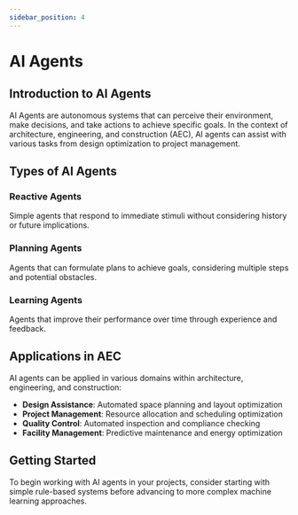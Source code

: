 ```yaml
---
sidebar_position: 4
---
```


# AI Agents

## Introduction to AI Agents

AI Agents are autonomous systems that can perceive their environment, make decisions, and take actions to achieve specific goals. In the context of architecture, engineering, and construction (AEC), AI agents can assist with various tasks from design optimization to project management.
## Types of AI Agents

### Reactive Agents
Simple agents that respond to immediate stimuli without considering history or future implications.

### Planning Agents  
Agents that can formulate plans to achieve goals, considering multiple steps and potential obstacles.

### Learning Agents
Agents that improve their performance over time through experience and feedback.

## Applications in AEC

AI agents can be applied in various domains within architecture, engineering, and construction:

- **Design Assistance**: Automated space planning and layout optimization
- **Project Management**: Resource allocation and scheduling optimization  
- **Quality Control**: Automated inspection and compliance checking
- **Facility Management**: Predictive maintenance and energy optimization

## Getting Started

To begin working with AI agents in your projects, consider starting with simple rule-based systems before advancing to more complex machine learning approaches.
```